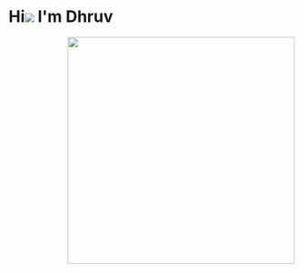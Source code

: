 # Hi![](https://user-images.githubusercontent.com/18350557/176309783-0785949b-9127-417c-8b55-ab5a4333674e.gif) I'm Dhruv
 

<img src='https://media.giphy.com/media/tO0eGFAvsCUTtWAowm/giphy.gif' align='right' style='width:400px'>  






